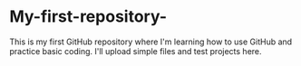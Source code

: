 # My-first-repository-
This is my first GitHub repository where I'm learning how to use GitHub and practice basic coding. I'll upload simple files and test projects here.
